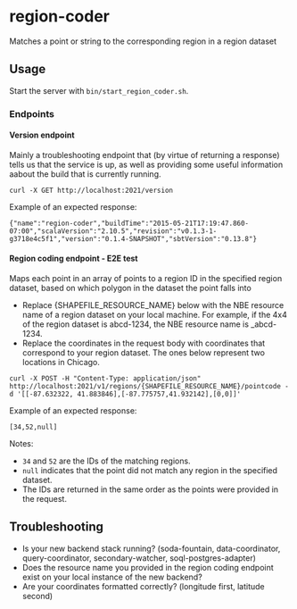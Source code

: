 # region-coder
Matches a point or string to the corresponding region in a region dataset

## Usage
Start the server with ```bin/start_region_coder.sh```.

### Endpoints
#### Version endpoint
Mainly a troubleshooting endpoint that (by virtue of returning a response) tells us that the service is up, as well as providing some useful information aabout the build that is currently running.
```
curl -X GET http://localhost:2021/version
```
Example of an expected response:
```
{"name":"region-coder","buildTime":"2015-05-21T17:19:47.860-07:00","scalaVersion":"2.10.5","revision":"v0.1.3-1-g3718e4c5f1","version":"0.1.4-SNAPSHOT","sbtVersion":"0.13.8"}
```
#### Region coding endpoint - E2E test
Maps each point in an array of points to a region ID in the specified region dataset, based on which polygon in the dataset the point falls into
* Replace {SHAPEFILE_RESOURCE_NAME} below with the NBE resource name of a region dataset on your local machine. For example, if the 4x4 of the region dataset is abcd-1234, the NBE resource name is _abcd-1234.
* Replace the coordinates in the request body with coordinates that correspond to your region dataset. The ones below represent two locations in Chicago.
```
curl -X POST -H "Content-Type: application/json" http://localhost:2021/v1/regions/{SHAPEFILE_RESOURCE_NAME}/pointcode -d '[[-87.632322, 41.883846],[-87.775757,41.932142],[0,0]]'
```
Example of an expected response:
```
[34,52,null]
```
Notes:
* `34` and `52` are the IDs of the matching regions.
* `null` indicates that the point did not match any region in the specified dataset.
* The IDs are returned in the same order as the points were provided in the request.

## Troubleshooting
* Is your new backend stack running? (soda-fountain, data-coordinator, query-coordinator, secondary-watcher, soql-postgres-adapter)
* Does the resource name you provided in the region coding endpoint exist on your local instance of the new backend?
* Are your coordinates formatted correctly? (longitude first, latitude second)

